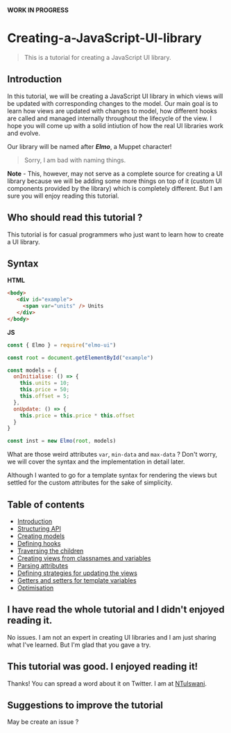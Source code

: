 **WORK IN PROGRESS**

# Creating-a-JavaScript-UI-library
> This is a tutorial for creating a JavaScript UI library.

## Introduction

In this tutorial, we will be creating a JavaScript UI library in which views will be updated with corresponding changes to the model. Our main goal is to learn how views are updated with changes to model, how different hooks are called and managed internally throughout the lifecycle of the view. I hope you will come up with a solid intiution of how the real UI libraries work and evolve.

Our library will be named after ***Elmo***, a Muppet character!

> Sorry, I am bad with naming things.

**Note** - This, however, may not serve as a complete source for creating a UI library because we will be adding some more things on top of it (custom UI components provided by the library) which is completely different. But I am sure you will enjoy reading this tutorial.

## Who should read this tutorial ?

This tutorial is for casual programmers who just want to learn how to create a UI library.

## Syntax

**HTML**

```html
<body>
   <div id="example">
     <span var="units" /> Units
   </div>
</body>
```

**JS**

```js
const { Elmo } = require("elmo-ui")

const root = document.getElementById("example")

const models = {
  onInitialise: () => {
    this.units = 10;
    this.price = 50;
    this.offset = 5;
  },
  onUpdate: () => {
    this.price = this.price * this.offset
  }
}

const inst = new Elmo(root, models)
```

What are those weird attributes `var`, `min-data` and `max-data` ? Don't worry, we will cover the syntax and the implementation in detail later.

Although I wanted to go for a template syntax for rendering the views but settled for the custom attributes for the sake of simplicity.

## Table of contents

* [Introduction]()
* [Structuring API]()
* [Creating models]()
* [Defining hooks]()
* [Traversing the children]()
* [Creating views from classnames and variables]()
* [Parsing attributes]()
* [Defining strategies for updating the views]()
* [Getters and setters for template variables]()
* [Optimisation]()

## I have read the whole tutorial and I didn't enjoyed reading it.

No issues. I am not an expert in creating UI libraries and I am just sharing what I've learned. But I'm glad that you gave a try.

## This tutorial was good. I enjoyed reading it!

Thanks! You can spread a word about it on Twitter. I am at [NTulswani](https://twitter.com/NTulswani).

## Suggestions to improve the tutorial

May be create an issue ?
